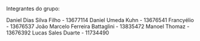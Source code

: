 Integrantes do grupo:

Daniel Dias Silva Filho - 13677114
Daniel Umeda Kuhn - 13676541
Francyélio - 13676537
João Marcelo Ferreira Battaglini - 13835472
Manoel Thomaz - 13676392
Lucas Sales Duarte - 11734490
